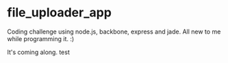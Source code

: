 file_uploader_app
=================

Coding challenge using node.js, backbone, express and jade.  All new to me while programming it. :)

It's coming along.
test